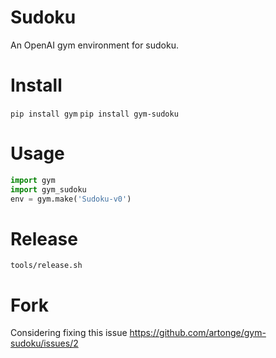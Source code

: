 # Sudoku

An OpenAI gym environment for sudoku.

# Install

`pip install gym`
`pip install gym-sudoku`

# Usage

```python
import gym
import gym_sudoku
env = gym.make('Sudoku-v0')
```

# Release

`tools/release.sh`

# Fork
Considering fixing this issue https://github.com/artonge/gym-sudoku/issues/2